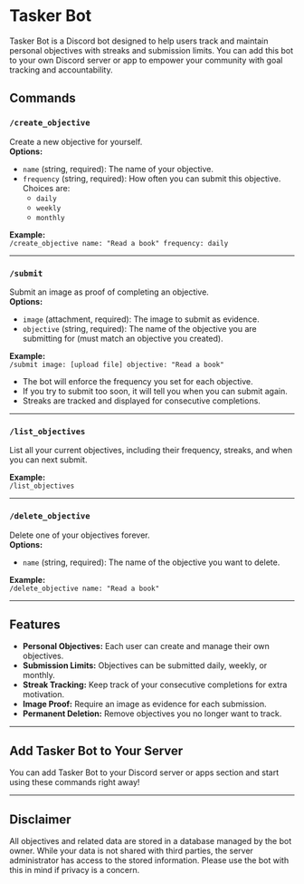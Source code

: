 # Tasker Bot

Tasker Bot is a Discord bot designed to help users track and maintain personal objectives with streaks and submission limits. You can add this bot to your own Discord server or app to empower your community with goal tracking and accountability.

## Commands

### `/create_objective`
Create a new objective for yourself.  
**Options:**
- `name` (string, required): The name of your objective.
- `frequency` (string, required): How often you can submit this objective. Choices are:
  - `daily`
  - `weekly`
  - `monthly`

**Example:**  
`/create_objective name: "Read a book" frequency: daily`

---

### `/submit`
Submit an image as proof of completing an objective.  
**Options:**
- `image` (attachment, required): The image to submit as evidence.
- `objective` (string, required): The name of the objective you are submitting for (must match an objective you created).

**Example:**  
`/submit image: [upload file] objective: "Read a book"`

- The bot will enforce the frequency you set for each objective.
- If you try to submit too soon, it will tell you when you can submit again.
- Streaks are tracked and displayed for consecutive completions.

---

### `/list_objectives`
List all your current objectives, including their frequency, streaks, and when you can next submit.

**Example:**  
`/list_objectives`

---

### `/delete_objective`
Delete one of your objectives forever.  
**Options:**
- `name` (string, required): The name of the objective you want to delete.

**Example:**  
`/delete_objective name: "Read a book"`

---

## Features

- **Personal Objectives:** Each user can create and manage their own objectives.
- **Submission Limits:** Objectives can be submitted daily, weekly, or monthly.
- **Streak Tracking:** Keep track of your consecutive completions for extra motivation.
- **Image Proof:** Require an image as evidence for each submission.
- **Permanent Deletion:** Remove objectives you no longer want to track.

---

## Add Tasker Bot to Your Server

You can add Tasker Bot to your Discord server or apps section and start using these commands right away!

---

## Disclaimer

All objectives and related data are stored in a database managed by the bot owner. While your data is not shared with third parties, the server administrator has access to the stored information. Please use the bot with this in mind if privacy is a concern.